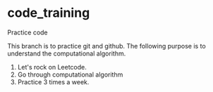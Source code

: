 # code_training
Practice code

This branch is to practice git and github. The following purpose is to understand the computational algorithm.

1. Let's rock on Leetcode.
2. Go through computational algorithm
3. Practice 3 times a week.
